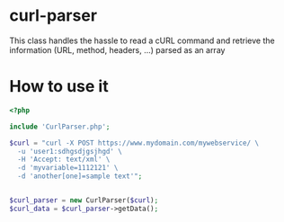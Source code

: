 # curl-parser
This class handles the hassle to read a cURL command and retrieve the information (URL, method, headers, ...) parsed as an array

# How to use it

```php
<?php

include 'CurlParser.php';

$curl = "curl -X POST https://www.mydomain.com/mywebservice/ \
  -u 'user1:sdhgsdjgsjhgd' \
  -H 'Accept: text/xml' \
  -d 'myvariable=1112121' \
  -d 'another[one]=sample text'";


$curl_parser = new CurlParser($curl);
$curl_data = $curl_parser->getData();
```
